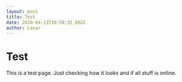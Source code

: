 ```yaml
---
layout: post
title: Test
date: 2020-04-13T19:59:32.602Z
author: Lazar
---
```

# Test

This is a test page. Just checking how it looks and if all stuff is online. 
